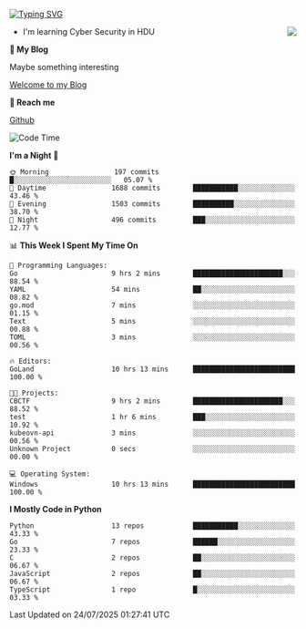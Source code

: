 [![Typing SVG](https://readme-typing-svg.herokuapp.com?font=Fira+Code&pause=1000&random=false&width=450&height=60&lines=Hello+%F0%9F%91%8B%F0%9F%8F%BB;I'm+JBNRZ)](https://git.io/typing-svg)

<a href="#">
  <img align="right" src="https://github-readme-stats.vercel.app/api?username=JBNRZ&show_icons=true&bg_color=15,f2f7fd,E0EAFC" />
</a>

- I'm learning Cyber Security in HDU

 **🌱 My Blog**

Maybe something interesting

[Welcome to my Blog](https://jbnrz.com.cn/)

 **💬 Reach me** 

[Github](https://github.com/JBNRZ)


<!--START_SECTION:waka-->
![Code Time](http://img.shields.io/badge/Code%20Time-1%2C324%20hrs%2034%20mins-blue)

**I'm a Night 🦉** 

```text
🌞 Morning                197 commits         █░░░░░░░░░░░░░░░░░░░░░░░░   05.07 % 
🌆 Daytime                1688 commits        ███████████░░░░░░░░░░░░░░   43.46 % 
🌃 Evening                1503 commits        ██████████░░░░░░░░░░░░░░░   38.70 % 
🌙 Night                  496 commits         ███░░░░░░░░░░░░░░░░░░░░░░   12.77 % 
```


📊 **This Week I Spent My Time On** 

```text
💬 Programming Languages: 
Go                       9 hrs 2 mins        ██████████████████████░░░   88.54 % 
YAML                     54 mins             ██░░░░░░░░░░░░░░░░░░░░░░░   08.82 % 
go.mod                   7 mins              ░░░░░░░░░░░░░░░░░░░░░░░░░   01.15 % 
Text                     5 mins              ░░░░░░░░░░░░░░░░░░░░░░░░░   00.88 % 
TOML                     3 mins              ░░░░░░░░░░░░░░░░░░░░░░░░░   00.56 % 

🔥 Editors: 
GoLand                   10 hrs 13 mins      █████████████████████████   100.00 % 

🐱‍💻 Projects: 
CBCTF                    9 hrs 2 mins        ██████████████████████░░░   88.52 % 
test                     1 hr 6 mins         ███░░░░░░░░░░░░░░░░░░░░░░   10.92 % 
kubeovn-api              3 mins              ░░░░░░░░░░░░░░░░░░░░░░░░░   00.56 % 
Unknown Project          0 secs              ░░░░░░░░░░░░░░░░░░░░░░░░░   00.00 % 

💻 Operating System: 
Windows                  10 hrs 13 mins      █████████████████████████   100.00 % 
```

**I Mostly Code in Python** 

```text
Python                   13 repos            ███████████░░░░░░░░░░░░░░   43.33 % 
Go                       7 repos             ██████░░░░░░░░░░░░░░░░░░░   23.33 % 
C                        2 repos             ██░░░░░░░░░░░░░░░░░░░░░░░   06.67 % 
JavaScript               2 repos             ██░░░░░░░░░░░░░░░░░░░░░░░   06.67 % 
TypeScript               1 repo              █░░░░░░░░░░░░░░░░░░░░░░░░   03.33 % 
```




 Last Updated on 24/07/2025 01:27:41 UTC
<!--END_SECTION:waka-->
